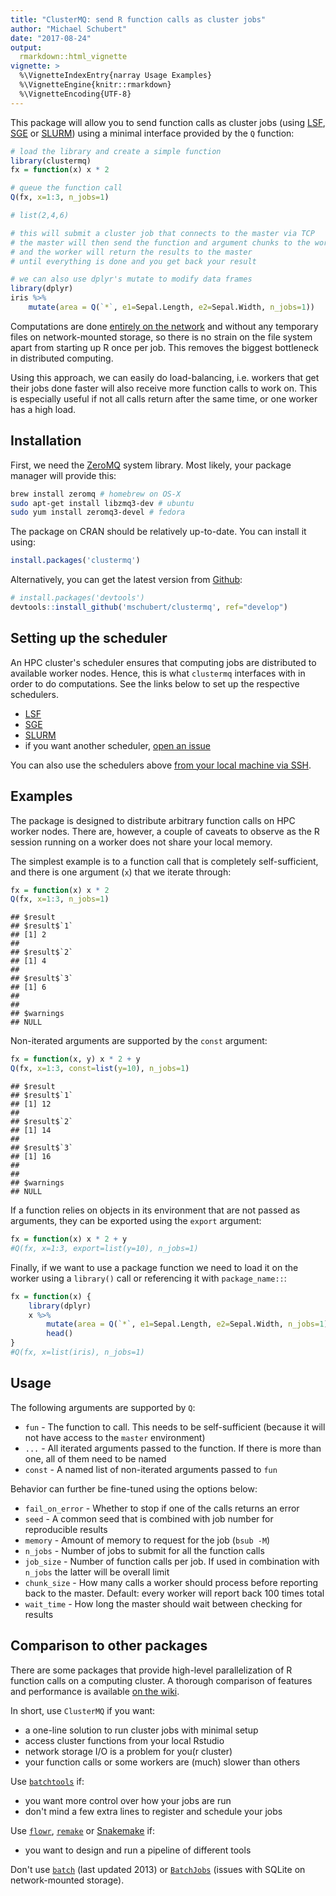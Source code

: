 ```yaml
---
title: "ClusterMQ: send R function calls as cluster jobs"
author: "Michael Schubert"
date: "2017-08-24"
output:
  rmarkdown::html_vignette
vignette: >
  %\VignetteIndexEntry{narray Usage Examples}
  %\VignetteEngine{knitr::rmarkdown}
  %\VignetteEncoding{UTF-8}
---
```




This package will allow you to send function calls as cluster jobs (using
[LSF](https://github.com/mschubert/clustermq/wiki/LSF),
[SGE](https://github.com/mschubert/clustermq/wiki/SGE) or
[SLURM](https://github.com/mschubert/clustermq/wiki/SLURM))
using a minimal interface provided by the `Q` function:


```r
# load the library and create a simple function
library(clustermq)
fx = function(x) x * 2

# queue the function call 
Q(fx, x=1:3, n_jobs=1)

# list(2,4,6)

# this will submit a cluster job that connects to the master via TCP
# the master will then send the function and argument chunks to the worker
# and the worker will return the results to the master
# until everything is done and you get back your result

# we can also use dplyr's mutate to modify data frames
library(dplyr)
iris %>%
    mutate(area = Q(`*`, e1=Sepal.Length, e2=Sepal.Width, n_jobs=1))
```

Computations are done [entirely on the
network](https://github.com/armstrtw/rzmq) and without any temporary files on
network-mounted storage, so there is no strain on the file system apart from
starting up R once per job. This removes the biggest bottleneck in distributed
computing.

Using this approach, we can easily do load-balancing, i.e. workers that get
their jobs done faster will also receive more function calls to work on. This
is especially useful if not all calls return after the same time, or one worker
has a high load.

## Installation

First, we need the [ZeroMQ](https://github.com/ropensci/rzmq#installation)
system library. Most likely, your package manager will provide this:


```sh
brew install zeromq # homebrew on OS-X
sudo apt-get install libzmq3-dev # ubuntu
sudo yum install zeromq3-devel # fedora
```

The package on CRAN should be relatively up-to-date. You can install it using:


```r
install.packages('clustermq')
```

Alternatively, you can get the latest version from
[Github](https://github.com/mschubert/clustermq):


```r
# install.packages('devtools')
devtools::install_github('mschubert/clustermq', ref="develop")
```

## Setting up the scheduler

An HPC cluster's scheduler ensures that computing jobs are distributed to
available worker nodes. Hence, this is what `clustermq` interfaces with in
order to do computations. See the links below to set up the respective
schedulers.

* [LSF](https://github.com/mschubert/clustermq/wiki/LSF)
* [SGE](https://github.com/mschubert/clustermq/wiki/SGE)
* [SLURM](https://github.com/mschubert/clustermq/wiki/SLURM)
* if you want another scheduler, [open an issue](https://github.com/mschubert/clustermq/issues/new)

You can also use the schedulers above [from your local machine via SSH](SSH).

## Examples

The package is designed to distribute arbitrary function calls on HPC worker
nodes. There are, however, a couple of caveats to observe as the R session
running on a worker does not share your local memory.

The simplest example is to a function call that is completely self-sufficient,
and there is one argument (`x`) that we iterate through:


```r
fx = function(x) x * 2
Q(fx, x=1:3, n_jobs=1)
```

```
## $result
## $result$`1`
## [1] 2
## 
## $result$`2`
## [1] 4
## 
## $result$`3`
## [1] 6
## 
## 
## $warnings
## NULL
```

Non-iterated arguments are supported by the `const` argument:


```r
fx = function(x, y) x * 2 + y
Q(fx, x=1:3, const=list(y=10), n_jobs=1)
```

```
## $result
## $result$`1`
## [1] 12
## 
## $result$`2`
## [1] 14
## 
## $result$`3`
## [1] 16
## 
## 
## $warnings
## NULL
```

If a function relies on objects in its environment that are not passed as
arguments, they can be exported using the `export` argument:


```r
fx = function(x) x * 2 + y
#Q(fx, x=1:3, export=list(y=10), n_jobs=1)
```

Finally, if we want to use a package function we need to load it on the worker
using a `library()` call or referencing it with `package_name::`:


```r
fx = function(x) {
    library(dplyr)
    x %>%
        mutate(area = Q(`*`, e1=Sepal.Length, e2=Sepal.Width, n_jobs=1)) %>%
        head()
}
#Q(fx, x=list(iris), n_jobs=1)
```

## Usage

The following arguments are supported by `Q`:

 * `fun` - The function to call. This needs to be self-sufficient (because it
        will not have access to the `master` environment)
 * `...` - All iterated arguments passed to the function. If there is more than
        one, all of them need to be named
 * `const` - A named list of non-iterated arguments passed to `fun`

Behavior can further be fine-tuned using the options below:

 * `fail_on_error` - Whether to stop if one of the calls returns an error
 * `seed` - A common seed that is combined with job number for reproducible results
 * `memory` - Amount of memory to request for the job (`bsub -M`)
 * `n_jobs` - Number of jobs to submit for all the function calls
 * `job_size` - Number of function calls per job. If used in combination with
        `n_jobs` the latter will be overall limit
 * `chunk_size` - How many calls a worker should process before reporting back
        to the master. Default: every worker will report back 100 times total
 * `wait_time` - How long the master should wait between checking for results

## Comparison to other packages

There are some packages that provide high-level parallelization of R function calls
on a computing cluster. A thorough comparison of features and performance is available
[on the wiki](https://github.com/mschubert/clustermq/wiki#comparison-to-other-packages).

In short, use `ClusterMQ` if you want:

* a one-line solution to run cluster jobs with minimal setup
* access cluster functions from your local Rstudio
* network storage I/O is a problem for you(r cluster)
* your function calls or some workers are (much) slower than others

Use [`batchtools`](https://github.com/mllg/batchtools) if:

* you want more control over how your jobs are run
* don't mind a few extra lines to register and schedule your jobs

Use [`flowr`](https://github.com/sahilseth/flowr),
[`remake`](https://github.com/richfitz/remake)
or [Snakemake](https://snakemake.readthedocs.io/en/latest/) if:

* you want to design and run a pipeline of different tools

Don't use [`batch`](https://cran.r-project.org/package=batch)
(last updated 2013) or [`BatchJobs`](https://github.com/tudo-r/BatchJobs)
(issues with SQLite on network-mounted storage).
